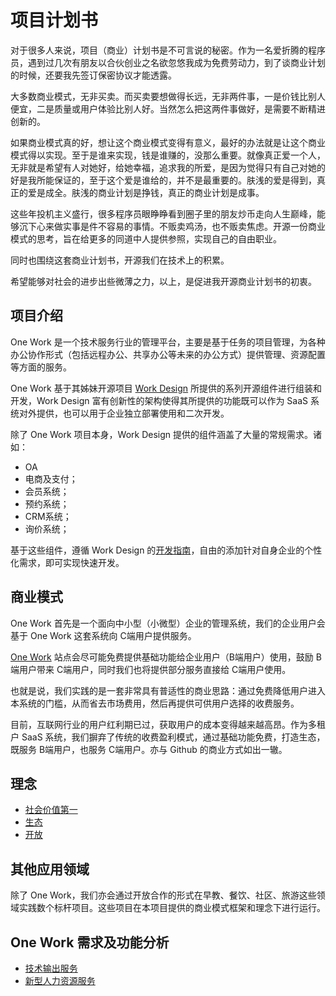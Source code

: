 # 项目计划书

对于很多人来说，项目（商业）计划书是不可言说的秘密。作为一名爱折腾的程序员，遇到过几次有朋友以合伙创业之名欲忽悠我成为免费劳动力，到了谈商业计划的时候，还要我先签订保密协议才能透露。

大多数商业模式，无非买卖。而买卖要想做得长远，无非两件事，一是价钱比别人便宜，二是质量或用户体验比别人好。当然怎么把这两件事做好，是需要不断精进创新的。

如果商业模式真的好，想让这个商业模式变得有意义，最好的办法就是让这个商业模式得以实现。至于是谁来实现，钱是谁赚的，没那么重要。就像真正爱一个人，无非就是希望有人对她好，给她幸福，追求我的所爱，是因为觉得只有自己对她的好是我所能保证的，至于这个爱是谁给的，并不是最重要的。肤浅的爱是得到，真正的爱是成全。肤浅的商业计划是挣钱，真正的商业计划是成事。

这些年投机主义盛行，很多程序员眼睁睁看到圈子里的朋友炒币走向人生巅峰，能够沉下心来做实事是件不容易的事情。不贩卖鸡汤，也不贩卖焦虑。开源一份商业模式的思考，旨在给更多的同道中人提供参照，实现自己的自由职业。

同时也围绕这套商业计划书，开源我们在技术上的积累。

希望能够对社会的进步出些微薄之力，以上，是促进我开源商业计划书的初衷。

## 项目介绍

One Work 是一个技术服务行业的管理平台，主要是基于任务的项目管理，为各种办公协作形式（包括远程办公、共享办公等未来的办公方式）提供管理、资源配置等方面的服务。

One Work 基于其姊妹开源项目 [Work Design](https://github.com/work-design) 所提供的系列开源组件进行组装和开发，Work Design 富有创新性的架构使得其所提供的功能既可以作为 SaaS 系统对外提供，也可以用于企业独立部署使用和二次开发。

除了 One Work 项目本身，Work Design 提供的组件涵盖了大量的常规需求。诸如：
* OA
* 电商及支付；
* 会员系统；
* 预约系统；
* CRM系统；
* 询价系统；

基于这些组件，遵循 Work Design 的[开发指南](https://github.com/work-design)，自由的添加针对自身企业的个性化需求，即可实现快速开发。

## 商业模式
One Work 首先是一个面向中小型（小微型）企业的管理系统，我们的企业用户会基于 One Work 这套系统向 C端用户提供服务。

[One Work](https://one.work) 站点会尽可能免费提供基础功能给企业用户（B端用户）使用，鼓励 B端用户带来 C端用户，同时我们也将提供部分服务直接给 C端用户使用。

也就是说，我们实践的是一套非常具有普适性的商业思路：通过免费降低用户进入本系统的门槛，从而省去市场费用，然后再提供可供用户选择的收费服务。

目前，互联网行业的用户红利期已过，获取用户的成本变得越来越高昂。作为多租户 SaaS 系统，我们摒弃了传统的收费盈利模式，通过基础功能免费，打造生态，既服务 B端用户，也服务 C端用户。亦与 Github 的商业方式如出一辙。

## 理念
* [社会价值第一](precept.md#社会价值第一)
* [生态](precept.md#生态)
* [开放](precept.md#开放)

## 其他应用领域

除了 One Work，我们亦会通过开放合作的形式在早教、餐饮、社区、旅游这些领域实践数个标杆项目。这些项目在本项目提供的商业模式框架和理念下进行运行。

## One Work 需求及功能分析

* [技术输出服务](to_b.md)
* [新型人力资源服务](index.md)